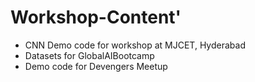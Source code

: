 # Workshop-Content'
- CNN Demo code for workshop at MJCET, Hyderabad
- Datasets for GlobalAIBootcamp
- Demo code for Devengers Meetup
